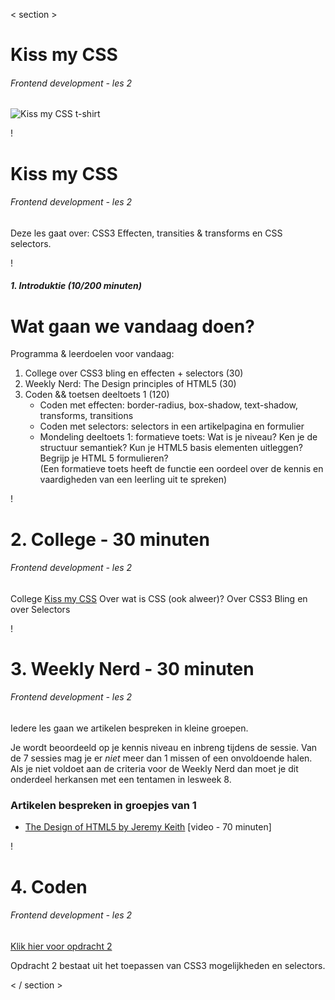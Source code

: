 < section >
# Kiss my CSS
###### Frontend development - les 2

<img src="http://static.neatoshop.com/images/product/72/6872/Kiss-My-CSS_35593-l.jpg?v=35593" alt="Kiss my CSS t-shirt">

!

# Kiss my CSS
###### Frontend development - les 2
Deze les gaat over:  CSS3 Effecten, transities & transforms en CSS selectors. 


!

##### 1. Introduktie (10/200 minuten)
# Wat gaan we vandaag doen?

Programma & leerdoelen voor vandaag:

1. College over CSS3 bling en effecten + selectors (30)
2. Weekly Nerd: The Design principles of HTML5 (30)
3. Coden && toetsen deeltoets 1 (120)
	- Coden met effecten: border-radius, box-shadow, text-shadow, transforms, transitions
	- Coden met selectors: selectors in een artikelpagina en formulier
	- Mondeling deeltoets 1: formatieve toets: Wat is je niveau? Ken je de structuur semantiek? Kun je HTML5 basis elementen uitleggen? Begrijp je HTML 5 formulieren?  
(Een formatieve toets heeft de functie een oordeel over de kennis en vaardigheden van een leerling uit te spreken)


!

# 2. College - 30 minuten
###### Frontend development - les 2

College [Kiss my CSS](http://cmda.github.io/FED1/Colleges/les2-kiss-my-CSS/index.html#/)
Over wat is CSS (ook alweer)? Over CSS3 Bling en over Selectors


!

# 3. Weekly Nerd - 30 minuten
###### Frontend development - les 2
Iedere les gaan we artikelen bespreken in kleine groepen. 

Je wordt beoordeeld op je kennis niveau en inbreng tijdens de sessie. 
Van de 7 sessies mag je er *niet* meer dan 1 missen of een onvoldoende halen. 
Als je niet voldoet aan de criteria voor de Weekly Nerd 
dan moet je dit onderdeel herkansen met een tentamen in lesweek 8.

### Artikelen bespreken in groepjes van 1

* [The Design of HTML5 by Jeremy Keith](https://vimeo.com/15755349) [video - 70 minuten]



!

# 4. Coden
###### Frontend development - les 2

[Klik hier voor opdracht 2](/FED1/Opdrachten/index.html?les2)

Opdracht 2 bestaat uit het toepassen van CSS3 mogelijkheden en selectors.

< / section >


